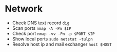 # Network

- Check DNS text record ```dig```
- Scan ports ```nmap -A -Pn $IP```
- Check port ```nmap -vv -Pn -p $PORT $IP```
- Show local ports ```sudo netstat -tulpn```
- Resolve host ip and mail exchanger ```host $HOST```
